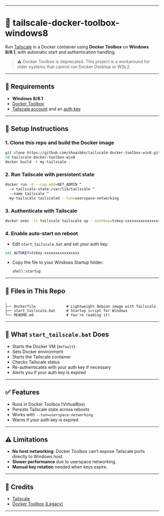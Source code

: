 

---

# 🐳 tailscale-docker-toolbox-windows8

Run [Tailscale](https://tailscale.com) in a Docker container using **Docker Toolbox** on **Windows 8/8.1**, with automatic start and authentication handling.

> ⚠️ Docker Toolbox is deprecated. This project is a workaround for older systems that cannot run Docker Desktop or WSL2.

---

## 🧰 Requirements

- **Windows 8/8.1**
- [Docker Toolbox](https://github.com/docker/toolbox/releases)
- [Tailscale account](https://tailscale.com) and an [auth key](https://login.tailscale.com/admin/settings/keys)

---

## 🚀 Setup Instructions

### 1. Clone this repo and build the Docker image

```bash
git clone https://github.com/shoaibkn/tailscale-docker-toolbox-win8.git
cd tailscale-docker-toolbox-win8
docker build -t my-tailscale .
```

### 2. Run Tailscale with persistent state

```bash
docker run -d --cap-add=NET_ADMIN ^
  -v tailscale-state:/var/lib/tailscale ^
  --name tailscale ^
  my-tailscale tailscaled --tun=userspace-networking
```

### 3. Authenticate with Tailscale

```bash
docker exec -it tailscale tailscale up --authkey=tskey-xxxxxxxxxxxxxxxx
```

### 4. Enable auto-start on reboot

- Edit `start_tailscale.bat` and set your auth key:

```bat
set AUTHKEY=tskey-xxxxxxxxxxxxxxxx
```

- Copy the file to your Windows Startup folder:

  ```shell
  shell:startup
  ```

---

## 📂 Files in This Repo

```
.
├── Dockerfile              # Lightweight Debian image with Tailscale
├── start_tailscale.bat     # Startup script for Windows
└── README.md               # You're reading it!
```

---

## 🧠 What `start_tailscale.bat` Does

- Starts the Docker VM (`default`)
- Sets Docker environment
- Starts the Tailscale container
- Checks Tailscale status
- Re-authenticates with your auth key if necessary
- Alerts you if your auth key is expired

---

## ✅ Features

- Runs in Docker Toolbox (VirtualBox)
- Persists Tailscale state across reboots
- Works with `--tun=userspace-networking`
- Warns if your auth key is expired

---

## ⚠️ Limitations

- **No host networking**: Docker Toolbox can’t expose Tailscale ports directly to Windows host.
- **Slower performance** due to userspace networking.
- **Manual key rotation** needed when keys expire.

---

## 🙏 Credits

- [Tailscale](https://tailscale.com)
- [Docker Toolbox (Legacy)](https://github.com/docker/toolbox)

---
